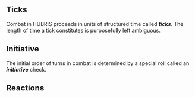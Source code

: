 ## Ticks
Combat in HUBRIS proceeds in units of structured time called ***ticks***. The length of time a tick constitutes is purposefully left ambiguous.

## Initiative
The initial order of turns in combat is determined by a special roll called an ***initiative*** check. 

## Reactions
